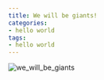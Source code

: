 ```yaml
---
title: We will be giants!
categories:
- hello world
tags:
- hello world
---
```


![we_will_be_giants](/images/hello-world/we_will_be_giants.jpg)

<!-- more -->